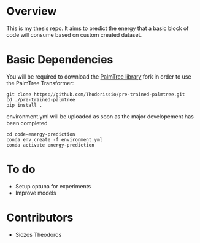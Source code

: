 # Overview

This is my thesis repo. It aims to predict the energy that a basic block of code will consume based on custom created dataset.

# Basic Dependencies

You will be required to download the [PalmTree library](https://github.com/palmtreemodel/PalmTree) fork in order to use the PalmTree Transformer:
```
git clone https://github.com/Thodorissio/pre-trained-palmtree.git
cd ./pre-trained-palmtree
pip install .
```

environment.yml will be uploaded as soon as the major developement has been completed

```
cd code-energy-prediction
conda env create -f environment.yml
conda activate energy-prediction
```

# To do

* Setup optuna for experiments
* Improve models

# Contributors

* Siozos Theodoros
